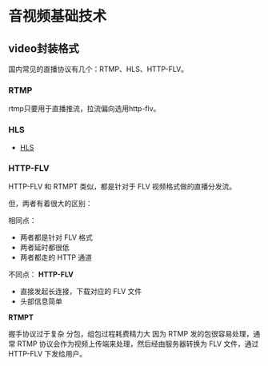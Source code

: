 # 音视频基础技术

## video封装格式

国内常见的直播协议有几个：RTMP、HLS、HTTP-FLV。

### RTMP

rtmp只要用于直播推流，拉流偏向选用http-flv。

### HLS
- [HLS](HLS.md)


### HTTP-FLV

HTTP-FLV 和 RTMPT 类似，都是针对于 FLV 视频格式做的直播分发流。

但，两者有着很大的区别：

相同点：
* 两者都是针对 FLV 格式
* 两者延时都很低
* 两者都走的 HTTP 通道

不同点：
**HTTP-FLV**

* 直接发起长连接，下载对应的 FLV 文件
* 头部信息简单

**RTMPT**

握手协议过于复杂
分包，组包过程耗费精力大
因为 RTMP 发的包很容易处理，通常 RTMP 协议会作为视频上传端来处理，然后经由服务器转换为 FLV 文件，通过 HTTP-FLV 下发给用户。
